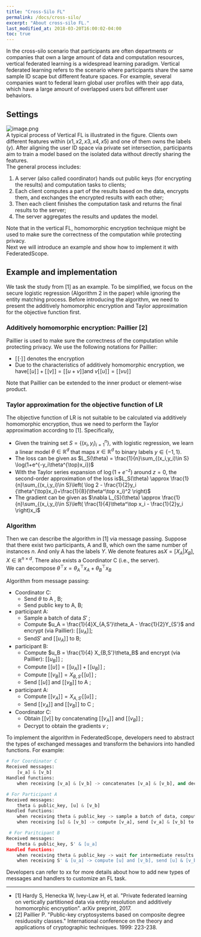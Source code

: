 ```yaml
---
title: "Cross-Silo FL"
permalink: /docs/cross-silo/
excerpt: "About cross-silo FL."
last_modified_at: 2018-03-20T16:00:02-04:00
toc: true
---
```


In the cross-silo scenario that participants are often departments or companies that own a large amount of data and computation resources, vertical federated learning is a widespread learning paradigm. Vertical federated learning refers to the scenario where participants share the same sample ID scape but different feature spaces. For example, several companies want to federal learn global user profiles with their app data, which have a large amount of overlapped users but different user behaviors.
<a name="oFn2X"></a>
## Settings
![image.png](https://intranetproxy.alipay.com/skylark/lark/0/2022/png/218841/1648180133587-51a59723-fc9f-4697-9343-8942eb419dca.png#clientId=u571086aa-9001-4&crop=0&crop=0&crop=1&crop=1&from=paste&height=198&id=u445abf3a&margin=%5Bobject%20Object%5D&name=image.png&originHeight=315&originWidth=1177&originalType=binary&ratio=1&rotation=0&showTitle=false&size=234617&status=done&style=none&taskId=u443b26d6-bed2-4ddc-99d5-cbef5dc8220&title=&width=740.5)<br />A typical process of Vertical FL is illustrated in the figure. Clients own different features within $(x1,x2,x3,x4,x5)$ and one of them owns the labels ($y$). After aligning the user ID space via private set intersection, participants aim to train a model based on the isolated data without directly sharing the features.<br />The general process includes:

1. A server (also called coordinator) hands out public keys (for encrypting the results) and computation tasks to clients; 
1. Each client computes a part of the results based on the data, encrypts them, and exchanges the encrypted results with each other;
1. Then each client finishes the computation task and returns the final results to the server;
1. The server aggregates the results and updates the model.

Note that in the vertical FL, homomorphic encryption technique might be used to make sure the correctness of the computation while protecting privacy.<br />Next we will introduce an example and show how to implement it with FederatedScope.

<a name="ygmZ9"></a>
## Example and implementation
We task the study from [1] as an example. To be simplified, we focus on the secure logistic regression (Algorithm 2 in the paper) while ignoring the entity matching process. Before introducing the algorithm, we need to present the additively homomorphic encryption and Taylor approximation for the objective function first.

<a name="eeUBk"></a>
### Additively homomorphic encryption: Paillier [2]
Paillier is used to make sure the correctness of the computation while protecting privacy. We use the following notations for Paillier:

- $[\![\cdot]\!]$ denotes the encryption
- Due to the characteristics of additively homomorphic encryption, we have$[\![u]\!] + [\![v]\!] = [\![u+v]\!]$and $v[\![u]\!] = [\![vu]\!]$

Note that Paillier can be extended to the inner product or element-wise product.

<a name="mg7U7"></a>
### Taylor approximation for the objective function of LR
The objective function of LR is not suitable to be calculated via additively homomorphic encryption, thus we need to perform the Taylor approximation according to [1]. Specifically, 

- Given the training set $S = \{(x_i,y_i)_{i=1}^n\}$, with logistic regression, we learn a linear model $\theta\in \mathbb{R}^d$ that maps $x\in \mathbb{R}^d$ to binary labels $y\in\{-1,1\}$.
- The loss can be given as  $L_S(\theta) = \frac{1}{n}\sum_{(x_i,y_i)\in S} \log(1+e^{-y_i\theta^{\top}x_i})$
- With the Taylor series expansion of $\log(1+e^{-z})$ around $z=0$,  the second-order approximation of the loss is$L_S(\theta) \approx \frac{1}{n}\sum_{(x_i,y_i)\in S}\left( \log 2 - \frac{1}{2}y_i {\theta^{\top}x_i}+\frac{1}{8}(\theta^\top x_i)^2 \right)$
- The gradient can be given as $\nabla L_{S}(\theta) \approx \frac{1}{n}\sum_{(x_i,y_i)\in S}\left( \frac{1}{4}\theta^\top x_i - \frac{1}{2}y_i \right)x_i$

<a name="VR2Ou"></a>
### Algorithm
Then we can describe the algorithm in [1] via message passing. Suppose that there exist two participants, A and B, which own the same number of instances $n$. And only A has the labels $Y$. We denote  features as$X = [X_A|X_B]$, $X\in \mathbb{R}^{n\times d}$. There also exists a Coordinator C (i.e., the server).<br />We can decompose $\theta^\top x =\theta_A^\top x_A+\theta_B^\top x_B$

Algorithm from message passing:

- Coordinator C: 
   - Send $\theta$ to A , B;
   - Send public key to A, B;
- participant A:
   - Sample a batch of data $S'$ ;
   - Compute $u_A = \frac{1}{4}X_{A,S'}\theta_A - \frac{1}{2}Y_{S'}$ and encrypt (via Paillier): $[\![u_A]\!]$;
   - Send$S'$ and $[\![u_A]\!]$ to B;
- participant B:
   - Compute $u_B = \frac{1}{4} X_{B,S'}\theta_B$  and encrypt  (via Paillier): $[\![u_B]\!]$ ;
   - Compute $[\![u]\!] = [\![u_A]\!] + [\![u_B]\!]$ ;
   - Compute $[\![v_B]\!]=X_{B,S'}[\![u]\!]$ ;
   - Send $[\![u]\!]$ and $[\![v_B]\!]$ to A ;
- participant A:
   - Compute $[\![v_A]\!]=X_{A,S'}[\![u]\!]$ ; 
   - Send $[\![v_A]\!]$ and $[\![v_B]\!]$ to C ;
- Coordinator C: 
   - Obtain $[\![v]\!]$ by concatenating $[\![v_A]\!]$ and $[\![v_B]\!]$ ; 
   - Decrypt to obtain the gradients $v$ ;

To implement the algorithm in FederatedScope, developers need to abstract the types of exchanged messages and transform the behaviors into handled functions. For example:
```python
# For Coordinator C
Received messages: 
    [v_a] & [v_b]
Handled functions:
    when receiving [v_a] & [v_b] -> concatenates [v_a] & [v_b], and decrypt; 

# For Participant A
Received messages: 
    theta & public_key, [u] & [v_b]
Handled functions:
    when receiving theta & public_key -> sample a batch of data, compute [u_a], send results to participant B;
    when receiving [u] & [v_b] -> compute [v_a], send [v_a] & [v_b] to Coordinator C;

 # For Paritcipant B
Received messages:
    theta & public_key, S' & [u_a]
Handled functions:
    when receiving theta & public_key -> wait for intermediate results from participant A;
    when receiving S' & [u_a] -> compute [u] and [v_b], send [u] & [v_b] to participant A;
```
Developers can refer to xx for more details about how to add new types of messages and handlers to customize an FL task.

---

- [1] Hardy S, Henecka W, Ivey-Law H, et al. "Private federated learning on vertically partitioned data via entity resolution and additively homomorphic encryption". arXiv preprint, 2017.
- [2] Paillier P. "Public-key cryptosystems based on composite degree residuosity classes." International conference on the theory and applications of cryptographic techniques. 1999: 223-238.
